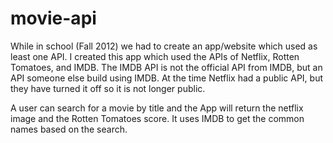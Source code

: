 # movie-api
While in school (Fall 2012) we had to create an app/website which used as least one API. I created this app which used the APIs of Netflix, Rotten Tomatoes, and IMDB. The IMDB API is not the official API from IMDB, but an API someone else build using IMDB. At the time Netflix had a public API, but they have turned it off so it is not longer public.

A user can search for a movie by title and the App will return the netflix image and the Rotten Tomatoes score. It uses IMDB to
get the common names based on the search.

